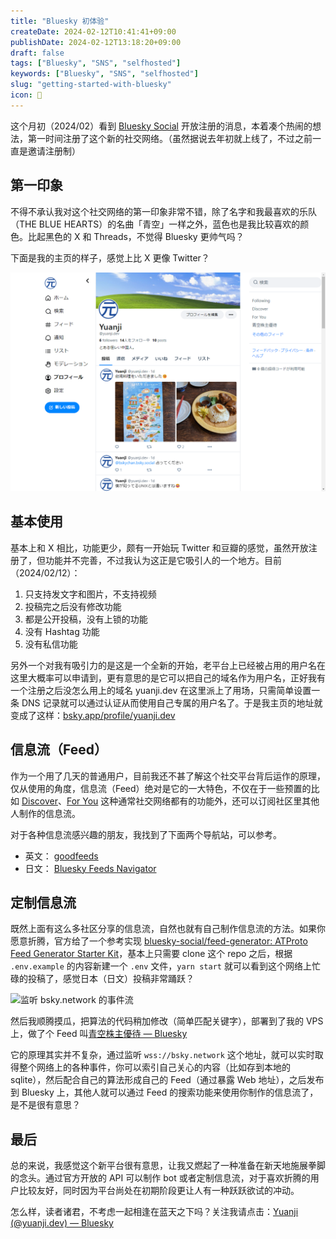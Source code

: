 ```yaml
---
title: "Bluesky 初体验"
createDate: 2024-02-12T10:41:41+09:00
publishDate: 2024-02-12T13:18:20+09:00
draft: false
tags: ["Bluesky", "SNS", "selfhosted"]
keywords: ["Bluesky", "SNS", "selfhosted"]
slug: "getting-started-with-bluesky"
icon: 🦋
---
```


这个月初（2024/02）看到 [Bluesky Social](https://bsky.social/) 开放注册的消息，本着凑个热闹的想法，第一时间注册了这个新的社交网络。（虽然据说去年初就上线了，不过之前一直是邀请注册制）

<!--more-->

## 第一印象

不得不承认我对这个社交网络的第一印象非常不错，除了名字和我最喜欢的乐队（THE BLUE HEARTS）的名曲「青空」一样之外，蓝色也是我比较喜欢的颜色。比起黑色的 X 和 Threads，不觉得 Bluesky 更帅气吗？

下面是我的主页的样子，感觉上比 X 更像 Twitter？

![我的 Bluesky 主页](bluesky_profile_preview.png)

## 基本使用

基本上和 X 相比，功能更少，颇有一开始玩 Twitter 和豆瓣的感觉，虽然开放注册了，但功能并不完善，不过我认为这正是它吸引人的一个地方。目前（2024/02/12）：

1. 只支持发文字和图片，不支持视频
2. 投稿完之后没有修改功能
3. 都是公开投稿，没有上锁的功能
4. 没有 Hashtag 功能
5. 没有私信功能

另外一个对我有吸引力的是这是一个全新的开始，老平台上已经被占用的用户名在这里大概率可以申请到，更有意思的是它可以把自己的域名作为用户名，正好我有一个注册之后没怎么用上的域名 yuanji.dev 在这里派上了用场，只需简单设置一条 DNS 记录就可以通过认证从而使用自己专属的用户名了。于是我主页的地址就变成了这样：[bsky.app/profile/yuanji.dev](https://bsky.app/profile/yuanji.dev)

## 信息流（Feed）

作为一个用了几天的普通用户，目前我还不甚了解这个社交平台背后运作的原理，仅从使用的角度，信息流（Feed）绝对是它的一大特色，不仅在于一些预置的比如 [Discover](https://bsky.app/profile/did:plc:z72i7hdynmk6r22z27h6tvur/feed/whats-hot)、[For You](https://bsky.app/profile/did:plc:wqowuobffl66jv3kpsvo7ak4/feed/the-algorithm) 这种通常社交网络都有的功能外，还可以订阅社区里其他人制作的信息流。

对于各种信息流感兴趣的朋友，我找到了下面两个导航站，可以参考。

- 英文： [goodfeeds](https://goodfeeds.co/)
- 日文： [Bluesky Feeds Navigator](https://bsky.geo.jp/)

## 定制信息流

既然上面有这么多社区分享的信息流，自然也就有自己制作信息流的方法。如果你愿意折腾，官方给了一个参考实现 [bluesky-social/feed-generator: ATProto Feed Generator Starter Kit](https://github.com/bluesky-social/feed-generator)，基本上只需要 clone 这个 repo 之后，根据 `.env.example` 的内容新建一个 `.env` 文件，`yarn start` 就可以看到这个网络上忙碌的投稿了，感觉日本（日文）投稿非常踊跃？

![监听 bsky.network 的事件流](feed_generator_preview.gif)

然后我顺腾摸瓜，把算法的代码稍加修改（简单匹配关键字），部署到了我的 VPS 上，做了个 Feed 叫[青空株主優待 — Bluesky](https://bsky.app/profile/did:plc:d2626hmd457osfl6umzg52ia/feed/yutai)

它的原理其实并不复杂，通过监听 `wss://bsky.network` 这个地址，就可以实时取得整个网络上的各种事件，你可以索引自己关心的内容（比如存到本地的 sqlite），然后配合自己的算法形成自己的 Feed（通过暴露 Web 地址），之后发布到 Bluesky 上，其他人就可以通过 Feed 的搜索功能来使用你制作的信息流了，是不是很有意思？

## 最后

总的来说，我感觉这个新平台很有意思，让我又燃起了一种准备在新天地施展拳脚的念头。通过官方开放的 API 可以制作 bot 或者定制信息流，对于喜欢折腾的用户比较友好，同时因为平台尚处在初期阶段更让人有一种跃跃欲试的冲动。

怎么样，读者诸君，不考虑一起相逢在蓝天之下吗？关注我请点击：[Yuanji (@yuanji.dev) — Bluesky](https://bsky.app/profile/yuanji.dev)
